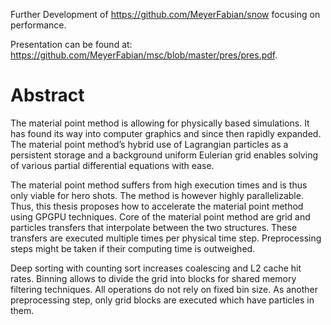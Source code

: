 Further Development of https://github.com/MeyerFabian/snow focusing on performance.

Presentation can be found at: https://github.com/MeyerFabian/msc/blob/master/pres/pres.pdf.

Abstract
====
The material point method is allowing for physically based simulations. It has found its way into computer graphics and since then rapidly expanded. The material point method’s hybrid use of Lagrangian particles as a persistent storage and a background uniform Eulerian grid enables solving of various partial differential equations with ease.

The material point method suffers from high execution times and is thus only viable for hero shots. The method is however highly parallelizable. Thus, this thesis proposes how to accelerate the material point method using GPGPU techniques. Core of the material point method are grid and particles transfers that interpolate between the two structures. These transfers are executed multiple times per physical time step. Preprocessing steps might be taken if their computing time is outweighed.

Deep sorting with counting sort increases coalescing and L2 cache hit rates. Binning allows to divide the grid into blocks for shared memory filtering techniques. All operations do not rely on fixed bin size. As another preprocessing step, only grid blocks are executed which have particles in them.

